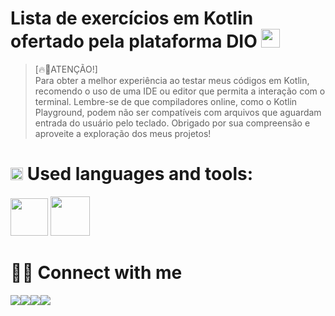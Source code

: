 # Lista de exercícios em Kotlin ofertado pela plataforma DIO </a><img src="https://media.giphy.com/media/WUlplcMpOCEmTGBtBW/giphy.gif" width="30">  

 > [🔥😬ATENÇÃO!]\
> Para obter a melhor experiência ao testar meus códigos em Kotlin, recomendo o uso de uma IDE ou editor que permita a interação com o terminal. Lembre-se de que compiladores online, como o Kotlin Playground, podem não ser compatíveis com arquivos que aguardam entrada do usuário pelo teclado. Obrigado por sua compreensão e aproveite a exploração dos meus projetos!

 # <img src = "https://media1.giphy.com/media/JZ40cnfnN11KycrvMF/giphy.gif?cid=ecf05e47a0n3gi1bfqntqmob8g9aid1oyj2wr3ds3mg700bl&rid=giphy.gif" width = '20' /> Used languages and tools: 
  
<p align="left">
  <!-- Linguagens -->
      <img src=https://www.vectorlogo.zone/logos/kotlinlang/kotlinlang-icon.svg width="60"/>
      <img src=https://code.visualstudio.com/assets/images/code-stable.png width="63"/>
 <p/>

 # 🙋‍♂️ Connect with me 
<table>
  <tr>
    <a target="_blank" href="https://keepo.io/applephoria/"><img src="https://img.shields.io/badge/-WEB-FF4088?style=for-the-badge&logo=Hugo&logoColor=white"></img></a>
    <a href="https://www.linkedin.com/in/marcelflorentino/"><img src="https://img.shields.io/badge/linkedin-0077B5.svg?style=for-the-badge&logo=linkedin&logoColor=white"/></a>
    <a href="https://www.instagram.com/applephoria/" target="_blank"><img src="https://img.shields.io/badge/-Instagram-%23E4405F?style=for-the-badge&logo=instagram&logoColor=white" target="_blank"></a>
    <!-- <a href="https://discord.gg/applephoria" target="_blank"><img src="https://img.shields.io/badge/Discord-7289DA?style=for-the-badge&logo=discord&logoColor=white" target="_blank"></a> -->
    <a href="mailto:marcelsflorentino@gmail.com"><img src="https://img.shields.io/badge/-Gmail-%23333?style=for-the-badge&logo=gmail&logoColor=white" target="_blank"></a>
  </<tr> 
 </table>
